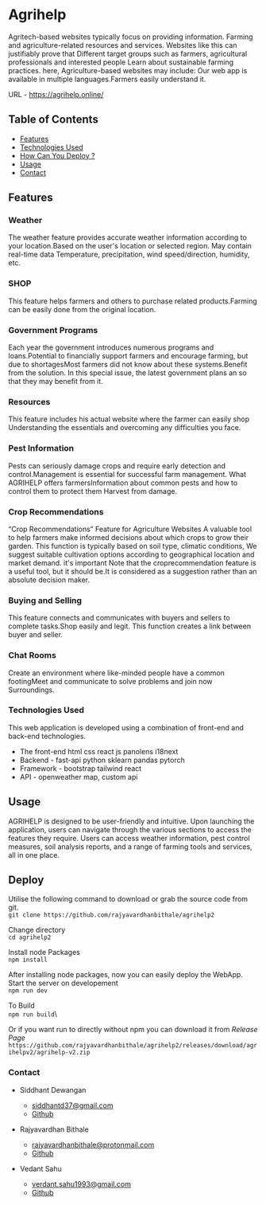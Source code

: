 # Agrihelp
Agritech-based websites typically focus on providing information.
Farming and agriculture-related resources and services. Websites like this can justifiably prove that
Different target groups such as farmers, agricultural professionals and interested people
Learn about sustainable farming practices. here,
Agriculture-based websites may include: Our web app is available in multiple languages.Farmers easily understand it.

URL - https://agrihelp.online/

## Table of Contents
- [Features](#features) 
- [Technologies Used](#technologies-used)
- [How Can You Deploy ?](#Deploy)
- [Usage](#usage)
- [Contact](#contact)

## Features 

 ### Weather 
  The weather feature provides accurate weather information according to your location.Based on the user's location or selected region. May contain real-time data Temperature, precipitation, wind speed/direction, humidity, etc.

### SHOP 
 This feature helps farmers and others to purchase related products.Farming can be easily done from the original location.

### Government Programs 
 Each year the government introduces numerous programs and loans.Potential to financially support farmers and encourage farming, but due to shortagesMost farmers did not know about these systems.Benefit from the solution. In this special issue, the latest government plans an so that they may benefit from it.

### Resources 
 This feature includes his actual website where the farmer can easily shop Understanding the essentials and overcoming any difficulties you face.

### Pest Information 

 Pests can seriously damage crops and require early detection and control.Management is essential for successful farm management. What AGRIHELP offers farmersInformation about common pests and how to control them to protect them Harvest from damage.

### Crop Recommendations 
“Crop Recommendations” Feature for Agriculture Websites A valuable tool to help farmers make informed decisions about which crops to grow their garden. This function is typically based on soil type, climatic conditions, We suggest suitable cultivation options according to geographical location and market demand. it's important Note that the croprecommendation feature is a useful tool, but it should be.It is considered as a suggestion rather than an absolute decision maker.
### Buying and Selling 

 This feature connects and communicates with buyers and sellers to complete tasks.Shop easily and legit. This function creates a link between buyer and seller.
### Chat Rooms
 Create an environment where like-minded people have a common footingMeet and communicate to solve problems and join now Surroundings.

 ### Technologies Used
This web application is developed using a combination of front-end and back-end technologies. 
* The front-end html css react js panolens i18next
* Backend - fast-api python sklearn pandas pytorch
* Framework  - bootstrap tailwind react
*  API - openweather map, custom api

## Usage
AGRIHELP is designed to be user-friendly and intuitive. Upon launching the application, users can navigate through the various sections to access the features they require. Users can access weather information, pest control measures, soil analysis reports, and a range of farming tools and services, all in one place.

## Deploy
Utilise the following command to download or grab the source code from git.\
``` git clone https://github.com/rajyavardhanbithale/agrihelp2 ``` 

Change directory\
``` cd agrihelp2 ```


Install node Packages\
```npm install ```

After installing node packages, now you can easily deploy the WebApp.\
Start the server on developement\
``` npm run dev ``` 

To Build\
``` npm run build ```\


Or if you want run to directly without npm you can download it from *Release Page*\
``` https://github.com/rajyavardhanbithale/agrihelp2/releases/download/agrihelpv2/agrihelp-v2.zip ``` 



### Contact 
- Siddhant Dewangan
    * siddhantd37@gmail.com 
    * [Github](https://github.com/sidd-beast25)

- Rajyavardhan Bithale
    * rajyavardhanbithale@protonmail.com 
    * [Github](https://github.com/rajyavardhanbithale)

- Vedant Sahu
    * verdant.sahu1993@gmail.com 
    * [Github](https://github.com/vedantxtrem)

